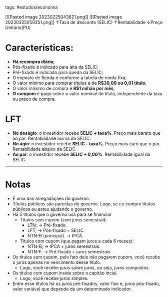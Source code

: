 tags: #estudos/economia 

![[Pasted image 20230225043821.png]]
![[Pasted image 20230225050351.png]]
$\uparrow$Taxa de desconto (SELIC) $\uparrow$Rentabilidade $\downarrow$Preço Unitário(PU) 

# Características:
- **Há recompra diária**;
- Pós-fixado é indicado para alta da SELIC;
- Pré-fixado é indicado para queda da SELIC;
- O imposto de Renda é conforme a tabela de renda fixa;
- O valor mínimo para comprar títulos é de **R$30,00 ou 0,01 título**;
- O valor máximo de compra é **R$1 mihão por mês**;
- **O cumpom** é pago sobre o valor nominal do título, independente da taxa ou preço de compra.

# LFT
- **No deságio**: o investidor recebe **SELIC + taxa%**. Preço mais barato que ao par. Rentabilidade acima da SELIC.
- **No ágio**: o investidor recebe **SELIC - taxa%**. Preço mais caro que o par. Rentabilidade abaixo da SELIC.
- **Ao par**: o investidor recebe **SELIC + 0,00%**. Rentabilidade igual da SELIC.
---
# Notas
- É uma das arregadações do governo.
- Títulos públicos são parcelas do governo. Logo, se eu compro títulos públicos eu estou ajudando o governo.
- Há 5 títulos que o governo usa para se financiar
	- Títulos sem cupom (sem juros semestral):
		- LTN; $\rightarrow$ Pré-fixado.
		- LFT; $\rightarrow$ Pós-fixado = SELIC.
		- NTN-B (principal). $\rightarrow$ IPCA.
	- Títulos com cupom (que pagam juros a cada 6 meses):
		- NTN-B; $\rightarrow$ IPCA + juros semestrais.
		- NTN-F. $\rightarrow$ Pré-fixado + juros semestrais.
- Os títulos sem cupom, pelo fato dele não pagarem cupom, você recebe o juros apenas no vencimento desse título.
	- Logo, você recebe juros sobre juros, ou seja, juros compostos.
- Os títulos com cupom inside sobre o capitão incial.
	- Logo, você recebe juros simples.
- Entre esse títulos há os juros pré-fixados, valor fixo e, juros pós-fixado, valor variável que depende de um determinado indicador.
